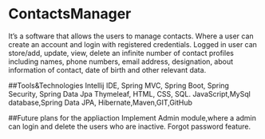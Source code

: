 # ContactsManager
It’s a software that allows the users to manage contacts.
Where a user can create an account and login with registered credentials. 
Logged in user can store/add, update, view, delete an infinite number of contact profiles including names, 
phone numbers, email address, designation, about information of contact, date of birth and other relevant data.

##Tools&Technologies
Intellij IDE, Spring MVC, Spring Boot, Spring Security, Spring Data Jpa Thymeleaf, HTML, CSS, SQL.
JavaScript,MySql database,Spring Data JPA, Hibernate,Maven,GIT,GitHub

##Future plans for the appliaction
Implement Admin module,where a admin can login and delete the users who are inactive.
Forgot password feature.
